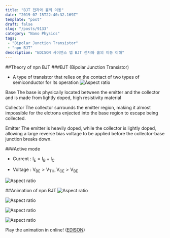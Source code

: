 ```yaml
---
title: "BJT 전자와 홀의 이동"
date: "2019-07-15T22:40:32.169Z"
template: "post"
draft: false
slug: "/posts/9133"
category: "Nano Physics"
tags: 
 - "Bipolar Junction Transistor"
 - "npn BJT"
description: "EDISON 사이언스 앱 BJT 전자와 홀의 이동 이해"
---
```

##Theory of npn BJT
###BJT (Bipolar Junction Transistor)
- A type of transistor that relies on the contact of two types of semiconductor for its operation
![Aspect ratio](/media/POST/9133/0.jpg)


Base
The base is physically located between the emitter and the collector and is made from lightly doped, high resistivity material

Collector
The collector surrounds the emitter region, making it almost impossible for the elctrons enjected into the base region to escape being collected.

Emitter
The emitter is heavily doped, while the collector is lightly doped, allowing a large reverse bias voltage to be applied before the collector-base junction breaks down.

###Active mode
- Current : $\mathrm{I}_{\mathrm{E}}=\mathrm{I}_{\mathrm{B}}+\mathrm{I}_{\mathrm{C}}$

- Voltage : $\mathrm{V}_{\mathrm{BE}}>\mathrm{V}_{\mathrm{TH}}, \mathrm{V}_{\mathrm{CE}}>\mathrm{V}_{\mathrm{BE}}$

![Aspect ratio](/media/POST/9133/1.jpg)

##Animation of npn BJT
![Aspect ratio](/media/POST/9133/2.jpg)

![Aspect ratio](/media/POST/9133/3.jpg)

![Aspect ratio](/media/POST/9133/4.jpg)

![Aspect ratio](/media/POST/9133/5.jpg)


Play the animation in online!
([EDISON](https://www.edison.re.kr/edison-content?p_p_id=edisoncontent_WAR_edisoncontent2016portlet&p_p_lifecycle=0&p_p_state=maximized&p_p_mode=view&p_p_col_id=column-1&p_p_col_count=1&_edisoncontent_WAR_edisoncontent2016portlet_myaction=generalModifyView&_edisoncontent_WAR_edisoncontent2016portlet_contentDiv=2001003&_edisoncontent_WAR_edisoncontent2016portlet_contentSeq=9133))